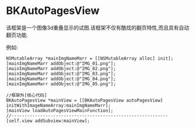 # BKAutoPagesView
该框架是一个图像3d重叠显示的试图.该框架不仅有酷炫的翻页特性,而且具有自动翻页功能.

例如:

    NSMutableArray *mainImgNameMarr = [[NSMutableArray alloc] init];
    [mainImgNameMarr addObject:@"IMG_01.png"];
    [mainImgNameMarr addObject:@"IMG_02.png"];
    [mainImgNameMarr addObject:@"IMG_03.png"];
    [mainImgNameMarr addObject:@"IMG_04.png"];
    [mainImgNameMarr addObject:@"IMG_05.png"];
    
    //框架外[核心代码]
    BKAutoPagesView *mainView = [[BKAutoPagesView autoPagesView] initWithImageNameArray:mainImgNameMarr];
    [mainView loadAutoPagesViewMainFunction];
    //------------------------------------------------------------
    [self.view addSubview:mainView];
